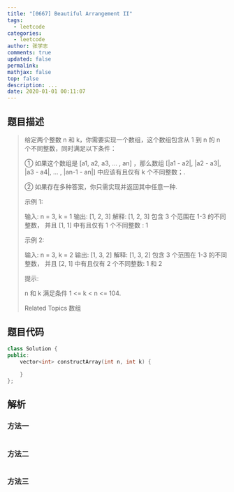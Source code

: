 ```yaml
---
title: "[0667] Beautiful Arrangement II"
tags:
  - leetcode
categories:
  - leetcode
author: 张学志
comments: true
updated: false
permalink:
mathjax: false
top: false
description: ...
date: 2020-01-01 00:11:07
---
```


## 题目描述

> 给定两个整数 n 和 k，你需要实现一个数组，这个数组包含从 1 到 n 的 n 个不同整数，同时满足以下条件： 
> 
> ① 如果这个数组是 [a1, a2, a3, ... , an] ，那么数组 [|a1 - a2|, |a2 - a3|, |a3 - a4|, ... , |an-1 - an|] 中应该有且仅有 k 个不同整数；. 
> 
> ② 如果存在多种答案，你只需实现并返回其中任意一种. 
> 
> 示例 1: 
> 
> 
> 输入: n = 3, k = 1
> 输出: [1, 2, 3]
> 解释: [1, 2, 3] 包含 3 个范围在 1-3 的不同整数， 并且 [1, 1] 中有且仅有 1 个不同整数 : 1
> 
> 
> 
> 
> 示例 2: 
> 
> 
> 输入: n = 3, k = 2
> 输出: [1, 3, 2]
> 解释: [1, 3, 2] 包含 3 个范围在 1-3 的不同整数， 并且 [2, 1] 中有且仅有 2 个不同整数: 1 和 2
> 
> 
> 
> 
> 提示: 
> 
> 
> n 和 k 满足条件 1 <= k < n <= 104. 
> 
> 
> 
> Related Topics 数组

## 题目代码

```cpp
class Solution {
public:
    vector<int> constructArray(int n, int k) {
        
    }
};
```

## 解析

### 方法一

```cpp

```

### 方法二

```cpp

```

### 方法三

```cpp

```

